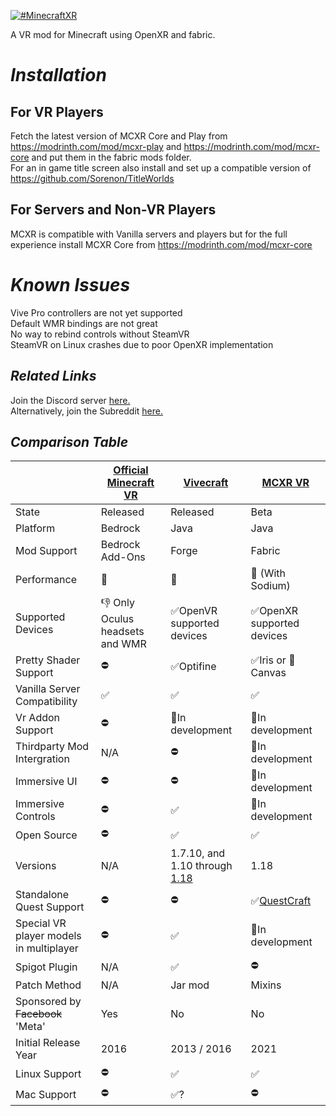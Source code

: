 [![#MinecraftXR](https://user-images.githubusercontent.com/51373236/114272119-ad237800-9a0c-11eb-8786-6275555a594b.png)](#)

A VR mod for Minecraft using OpenXR and fabric.

# *Installation*
## For VR Players
Fetch the latest version of MCXR Core and Play from https://modrinth.com/mod/mcxr-play and https://modrinth.com/mod/mcxr-core and put them in the fabric mods folder. 
<br/>
For an in game title screen also install and set up a compatible version of https://github.com/Sorenon/TitleWorlds
## For Servers and Non-VR Players
MCXR is compatible with Vanilla servers and players but for the full experience install MCXR Core from https://modrinth.com/mod/mcxr-core

# *Known Issues*
Vive Pro controllers are not yet supported <br/>
Default WMR bindings are not great </br>
No way to rebind controls without SteamVR</br>
SteamVR on Linux crashes due to poor OpenXR implementation

## *Related Links*
Join the Discord server [here.](https://discord.gg/fyBye2ptkS) <br/>
Alternatively, join the Subreddit [here.](https://www.reddit.com/r/MinecraftXR/)

## *Comparison Table*


|                             | [Official Minecraft VR](https://www.minecraft.net/en-us/vr)| [Vivecraft](http://www.vivecraft.org/)| [MCXR VR](https://github.com/Sorenon/MCXR) |
| --------------------------- | ------------------------------- | ----------------------------- | ---------------------------- |
| State                       | Released                        | Released                      | Beta                     |
| Platform                    | Bedrock                         | Java                          | Java                     |
| Mod Support                 | Bedrock Add-Ons                 | Forge                         | Fabric                   |
| Performance                 | 🥇                              | 🥉                            | 🥈 (With Sodium)          |
| Supported Devices           | 👎 Only Oculus headsets and WMR | ✅OpenVR supported devices     | ✅OpenXR supported devices|
| Pretty Shader Support       | ⛔                               | ✅Optifine                     | ✅Iris or 🚧Canvas      |
| Vanilla Server Compatibility| ✅                               | ✅                             | ✅                      |
| Vr Addon Support            | ⛔                               | 🚧In development             | 🚧In development          |
| Thirdparty Mod Intergration | N/A                             | ⛔                             | 🚧In development         |
| Immersive UI                | ⛔                               | ⛔                             | 🚧In development        |
| Immersive Controls          | ⛔                               | ✅                             | 🚧In development        |
| Open Source                 | ⛔                               | ✅                             | ✅                      |
| Versions                    | N/A                             | 1.7.10, and 1.10 through [1.18](https://github.com/jrbudda/Vivecraft_118/releases) | 1.18                     |
| Standalone Quest Support    | ⛔                               | ⛔                           | ✅[QuestCraft](https://sidequestvr.com/app/7150/questcraft)|
| Special VR player models in multiplayer| ⛔                    | ✅                             | 🚧In development        |
| Spigot Plugin               | N/A                             | ✅                             | ⛔                       |
| Patch Method                | N/A                             | Jar mod                       | Mixins                   |
| Sponsored by ~~Facebook~~ 'Meta'       | Yes                  | No                            | No                        |
| Initial Release Year        | 2016                            | 2013 / 2016                   | 2021                      |
| Linux Support               | ⛔                               | ✅                            | ✅                        |
| Mac Support                 | ⛔                               | ✅?                            | ⛔                       |

